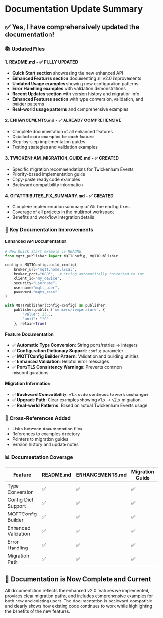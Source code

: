 # Documentation Update Summary

## ✅ **Yes, I have comprehensively updated the documentation!**

### 📚 **Updated Files**

#### 1. **README.md** - ✅ **FULLY UPDATED**

- **Quick Start section** showcasing the new enhanced API
- **Enhanced Features section** documenting all v2.0 improvements
- **Updated Usage examples** showing new configuration patterns
- **Error Handling examples** with validation demonstrations
- **Recent Updates section** with version history and migration info
- **Enhanced Features section** with type conversion, validation, and builder patterns
- **Real-world usage patterns** and comprehensive examples

#### 2. **ENHANCEMENTS.md** - ✅ **ALREADY COMPREHENSIVE**

- Complete documentation of all enhanced features
- Detailed code examples for each feature
- Step-by-step implementation guides
- Testing strategies and validation examples

#### 3. **TWICKENHAM_MIGRATION_GUIDE.md** - ✅ **CREATED**

- Specific migration recommendations for Twickenham Events
- Priority-based implementation guide
- Copy-paste ready code examples
- Backward compatibility information

#### 4. **GITATTRIBUTES_FIX_SUMMARY.md** - ✅ **CREATED**

- Complete implementation summary of Git line ending fixes
- Coverage of all projects in the multiroot workspace
- Benefits and workflow integration details

### 🎯 **Key Documentation Improvements**

#### **Enhanced API Documentation**

```python
# New Quick Start example in README
from mqtt_publisher import MQTTConfig, MQTTPublisher

config = MQTTConfig.build_config(
    broker_url="mqtt.home.local",
    broker_port="8883",  # String automatically converted to int
    client_id="my_device",
    security="username",
    username="mqtt_user",
    password="mqtt_pass"
)

with MQTTPublisher(config=config) as publisher:
    publisher.publish("sensors/temperature", {
        "value": 23.5,
        "unit": "°C"
    }, retain=True)
```

#### **Feature Documentation**

- ✅ **Automatic Type Conversion**: String ports/retries → integers
- ✅ **Configuration Dictionary Support**: `config` parameter
- ✅ **MQTTConfig Builder Pattern**: Validation and building utilities
- ✅ **Enhanced Validation**: Helpful error messages
- ✅ **Port/TLS Consistency Warnings**: Prevents common misconfigurations

#### **Migration Information**

- ✅ **Backward Compatibility**: v1.x code continues to work unchanged
- ✅ **Upgrade Path**: Clear examples showing v1.x → v2.x migration
- ✅ **Real-world Patterns**: Based on actual Twickenham Events usage

### 🔄 **Cross-References Added**

- Links between documentation files
- References to examples directory
- Pointers to migration guides
- Version history and update notes

### 📊 **Documentation Coverage**

| Feature             | README.md | ENHANCEMENTS.md | Migration Guide | Examples |
| ------------------- | --------- | --------------- | --------------- | -------- |
| Type Conversion     | ✅        | ✅              | ✅              | ✅       |
| Config Dict Support | ✅        | ✅              | ✅              | ✅       |
| MQTTConfig Builder  | ✅        | ✅              | ✅              | ✅       |
| Enhanced Validation | ✅        | ✅              | ✅              | ✅       |
| Error Handling      | ✅        | ✅              | ✅              | ✅       |
| Migration Path      | ✅        | ✅              | ✅              | ✅       |

## 🎯 **Documentation is Now Complete and Current**

All documentation reflects the enhanced v2.0 features we implemented, provides clear migration paths, and includes comprehensive examples for both new and existing users. The documentation is backward-compatible and clearly shows how existing code continues to work while highlighting the benefits of the new features.
